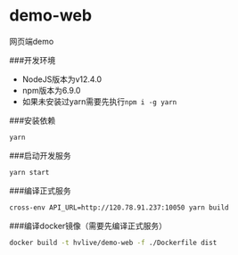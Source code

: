 # demo-web
网页端demo

###开发环境
* NodeJS版本为v12.4.0
* npm版本为6.9.0
* 如果未安装过yarn需要先执行`npm i -g yarn`

###安装依赖

```bash
yarn
```

###启动开发服务

```bash
yarn start
```

###编译正式服务

```bash
cross-env API_URL=http://120.78.91.237:10050 yarn build
```

###编译docker镜像（需要先编译正式服务）

```bash
docker build -t hvlive/demo-web -f ./Dockerfile dist
```
